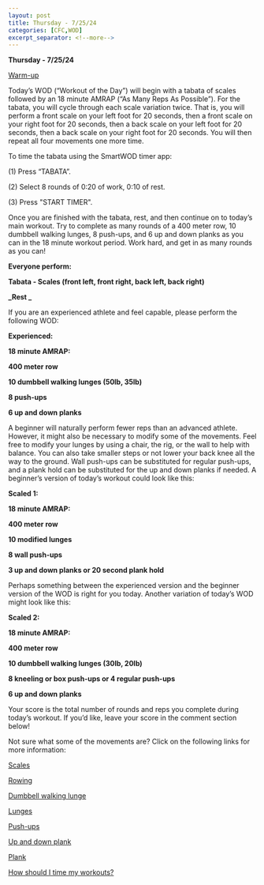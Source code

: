 ```yaml
---
layout: post
title: Thursday - 7/25/24
categories: [CFC,WOD]
excerpt_separator: <!--more-->
---
```

**Thursday - 7/25/24**

[Warm-up](https://communityfitnessclub.wixsite.com/website/post/basic-full-body-warm-up)

Today’s WOD (“Workout of the Day”)  will begin with a tabata of scales followed by an 18 minute AMRAP (“As Many Reps As Possible”). For the tabata, you will cycle through each scale variation twice. That is, you will perform a front scale on your left foot for 20 seconds, then a front scale on your right foot for 20 seconds, then a back scale on your left foot for 20 seconds, then a back scale on your right foot for 20 seconds. You will then repeat all four movements one more time. 

To time the tabata using the SmartWOD timer app:

(1) Press “TABATA”. 

(2) Select 8 rounds of 0:20 of work, 0:10 of rest. 

(3) Press "START TIMER".

Once you are finished with the tabata, rest, and then continue on to today’s main workout. Try to complete as many rounds of a 400 meter row, 10 dumbbell walking lunges, 8 push-ups, and 6 up and down planks as you can in the 18 minute workout period. Work hard, and get in as many rounds as you can!

**Everyone perform:**

**Tabata - Scales (front left, front right, back left, back right)**

**_Rest _**

If you are an experienced athlete and feel capable, please perform the following WOD:

**Experienced:**

**18 minute AMRAP:**

**400 meter row**

**10 dumbbell walking lunges (50lb, 35lb)**

**8 push-ups**

**6 up and down planks**
<!--more-->

A beginner will naturally perform fewer reps than an advanced athlete. However, it might also be necessary to modify some of the movements. Feel free to modify your lunges by using a chair, the rig, or the wall to help with balance. You can also take smaller steps or not lower your back knee all the way to the ground. Wall push-ups can be substituted for regular push-ups, and a plank hold can be substituted for the up and down planks if needed. A beginner’s version of today’s workout could look like this:

**Scaled 1:**

**18 minute AMRAP:**

**400 meter row**

**10 modified lunges**

**8 wall push-ups**

**3 up and down planks or 20 second plank hold**

Perhaps something between the experienced version and the beginner version of the WOD is right for you today. Another variation of today’s WOD might look like this:

**Scaled 2:**

**18 minute AMRAP:**

**400 meter row**

**10 dumbbell walking lunges (30lb, 20lb)**

**8 kneeling or box push-ups or 4 regular push-ups**

**6 up and down planks**

Your score is the total number of rounds and reps you complete during today’s workout. If you’d like, leave your score in the comment section below!

Not sure what some of the movements are? Click on the following links for more information:

[Scales](https://communityfitnessclub.wixsite.com/website/post/scales) 

[Rowing](https://communityfitnessclub.wixsite.com/website/post/rowing)

[Dumbbell walking lunge](https://www.youtube.com/watch?v=SniKHGKDJyU)

[Lunges](https://communityfitnessclub.wixsite.com/website/post/lunges) 

[Push-ups](https://communityfitnessclub.wixsite.com/website/post/push-ups)

[Up and down plank](https://www.youtube.com/watch?v=L4oFJRDAU4Q)

[Plank](https://communityfitnessclub.wixsite.com/website/post/plank)

[How should I time my workouts?](https://communityfitnessclub.wixsite.com/website/post/how-should-i-time-my-workouts)
